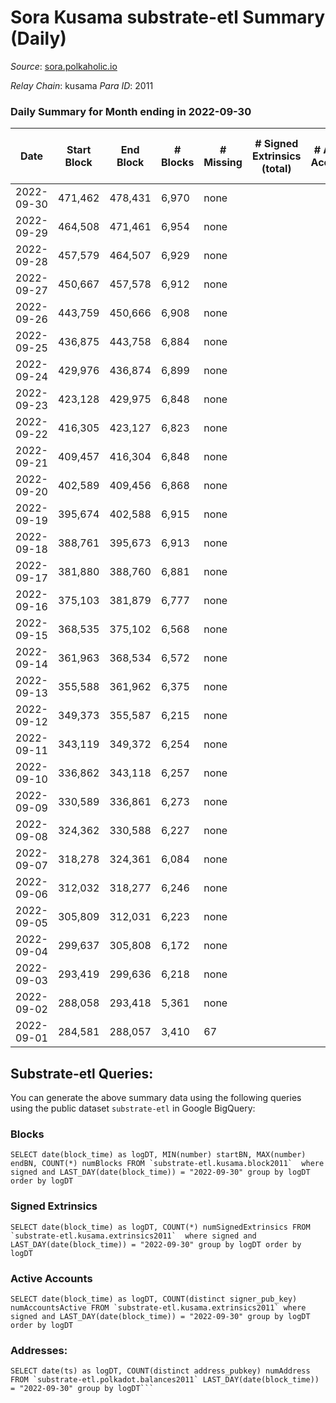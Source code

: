 # Sora Kusama substrate-etl Summary (Daily)

_Source_: [sora.polkaholic.io](https://sora.polkaholic.io)

*Relay Chain*: kusama
*Para ID*: 2011



### Daily Summary for Month ending in 2022-09-30


| Date | Start Block | End Block | # Blocks | # Missing | # Signed Extrinsics (total) | # Active Accounts | # Addresses with Balances | # Events | # Transfers | # XCM Transfers In | # XCM Transfers Out |
| ---- | ----------- | --------- | -------- | --------- | --------------------------- | ----------------- | ------------------------- | -------- | ----------- | ------------------ | ------------------- |
| 2022-09-30 | 471,462 | 478,431 | 6,970 | none |  |  |  | 13,944 |   |   |   |
| 2022-09-29 | 464,508 | 471,461 | 6,954 | none |  |  |  | 13,911 |   |   |   |
| 2022-09-28 | 457,579 | 464,507 | 6,929 | none |  |  |  | 13,862 |   |   |   |
| 2022-09-27 | 450,667 | 457,578 | 6,912 | none |  |  |  | 13,828 |   |   |   |
| 2022-09-26 | 443,759 | 450,666 | 6,908 | none |  |  |  | 13,820 |   |   |   |
| 2022-09-25 | 436,875 | 443,758 | 6,884 | none |  |  |  | 13,772 |   |   |   |
| 2022-09-24 | 429,976 | 436,874 | 6,899 | none |  |  |  | 13,802 |   |   |   |
| 2022-09-23 | 423,128 | 429,975 | 6,848 | none |  |  |  | 13,699 |   |   |   |
| 2022-09-22 | 416,305 | 423,127 | 6,823 | none |  |  |  | 13,650 |   |   |   |
| 2022-09-21 | 409,457 | 416,304 | 6,848 | none |  |  |  | 13,700 |   |   |   |
| 2022-09-20 | 402,589 | 409,456 | 6,868 | none |  |  |  | 13,740 |   |   |   |
| 2022-09-19 | 395,674 | 402,588 | 6,915 | none |  |  | 3 | 13,834 |   |   |   |
| 2022-09-18 | 388,761 | 395,673 | 6,913 | none |  |  | 3 | 13,830 |   |   |   |
| 2022-09-17 | 381,880 | 388,760 | 6,881 | none |  |  | 3 | 13,765 |   |   |   |
| 2022-09-16 | 375,103 | 381,879 | 6,777 | none |  |  | 3 | 13,558 |   |   |   |
| 2022-09-15 | 368,535 | 375,102 | 6,568 | none |  |  | 3 | 13,140 |   |   |   |
| 2022-09-14 | 361,963 | 368,534 | 6,572 | none |  |  | 3 | 13,147 |   |   |   |
| 2022-09-13 | 355,588 | 361,962 | 6,375 | none |  |  | 3 | 12,754 |   |   |   |
| 2022-09-12 | 349,373 | 355,587 | 6,215 | none |  |  |  | 12,433 |   |   |   |
| 2022-09-11 | 343,119 | 349,372 | 6,254 | none |  |  |  | 12,512 |   |   |   |
| 2022-09-10 | 336,862 | 343,118 | 6,257 | none |  |  |  | 12,517 |   |   |   |
| 2022-09-09 | 330,589 | 336,861 | 6,273 | none |  |  |  | 12,550 |   |   |   |
| 2022-09-08 | 324,362 | 330,588 | 6,227 | none |  |  | 3 | 12,457 |   |   |   |
| 2022-09-07 | 318,278 | 324,361 | 6,084 | none |  |  | 3 | 12,172 |   |   |   |
| 2022-09-06 | 312,032 | 318,277 | 6,246 | none |  |  | 3 | 12,495 |   |   |   |
| 2022-09-05 | 305,809 | 312,031 | 6,223 | none |  |  | 3 | 12,450 |   |   |   |
| 2022-09-04 | 299,637 | 305,808 | 6,172 | none |  |  | 3 | 12,347 |   |   |   |
| 2022-09-03 | 293,419 | 299,636 | 6,218 | none |  |  | 3 | 12,439 |   |   |   |
| 2022-09-02 | 288,058 | 293,418 | 5,361 | none |  |  | 3 | 10,725 |   |   |   |
| 2022-09-01 | 284,581 | 288,057 | 3,410 | 67 |  |  | 3 | 6,822 |   |   |   |

## Substrate-etl Queries:
You can generate the above summary data using the following queries using the public dataset `substrate-etl` in Google BigQuery:


### Blocks
```
SELECT date(block_time) as logDT, MIN(number) startBN, MAX(number) endBN, COUNT(*) numBlocks FROM `substrate-etl.kusama.block2011`  where signed and LAST_DAY(date(block_time)) = "2022-09-30" group by logDT order by logDT
```


### Signed Extrinsics
```
SELECT date(block_time) as logDT, COUNT(*) numSignedExtrinsics FROM `substrate-etl.kusama.extrinsics2011`  where signed and LAST_DAY(date(block_time)) = "2022-09-30" group by logDT order by logDT
```


### Active Accounts
```
SELECT date(block_time) as logDT, COUNT(distinct signer_pub_key) numAccountsActive FROM `substrate-etl.kusama.extrinsics2011` where signed and LAST_DAY(date(block_time)) = "2022-09-30" group by logDT order by logDT
```


### Addresses:
```
SELECT date(ts) as logDT, COUNT(distinct address_pubkey) numAddress FROM `substrate-etl.polkadot.balances2011` LAST_DAY(date(block_time)) = "2022-09-30" group by logDT```

